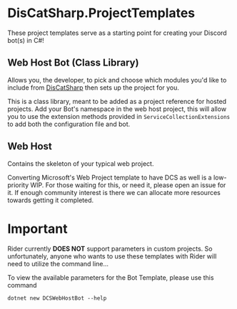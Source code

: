 # DisCatSharp.ProjectTemplates
These project templates serve as a starting point for creating your Discord bot(s) in C#! 

## Web Host Bot (Class Library)
Allows you, the developer, to pick and choose which modules you'd like to include from [DisCatSharp](https://github.com/Aiko-IT-Systems/DisCatSharp) then sets up
the project for you.

This is a class library, meant to be added as a project reference for hosted projects. Add your Bot's namespace in the web host project, this will
allow you to use the extension methods provided in `ServiceCollectionExtensions` to add both the configuration file and bot.

## Web Host
Contains the skeleton of your typical web project.

Converting Microsoft's Web Project template to have DCS as well is a low-priority WIP. For those waiting for this, or need it, please open an issue for it. If enough community interest is there we can allocate more resources towards getting it completed.

# **Important** 
Rider currently **DOES NOT** support parameters in custom projects. So unfortunately, anyone who wants to use these templates with Rider
will need to utilize the command line...

To view the available parameters for the Bot Template, please use this command
```
dotnet new DCSWebHostBot --help
```
